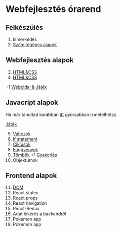 # Webfejlesztés órarend

## Felkészülés

1. Ismerkedés
2. [Számítógépes alapok](./basics.md)

## Webfejlesztés alapok

3. [HTML&CSS](./html.md)
4. [HTML&CSS](./css.md)

+1 [Weboldal & Játék](./html-css.md)

## Javacript alapok

Ha már tanultad korábban [itt](https://www.codecademy.com/courses/introduction-to-javascript/informationals/learn-javascript-welcome) gyorsabban ismételhetsz.

[Játék](./javascript-game.md)

5. [Változók](./javascript-variables.md)
6. [If statement](./javascript-if.md)
7. [Ciklusok](./javascript-loops.md)
8. [Függvények](./javascript-functions.md)
9. [Tömbök](./javascript-arrays.md)
+1 [Gyakorlás](./javascript-arrays-functions.md)
10. Objektumok

## Frontend alapok

11. [DOM](./dom.md)
12. React states
13. React props
14. React navigation
15. React-Redux
16. Adat lekérés a backendről
17. Pokemon app
18. Pokemon app
